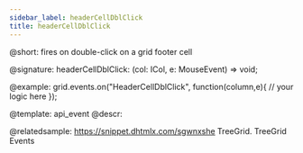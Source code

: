 ```yaml
---
sidebar_label: headerCellDblClick
title: headerCellDblClick
---          
```


@short: fires on double-click on a grid footer cell

@signature: headerCellDblClick: (col: ICol, e: MouseEvent) => void;

@example:
grid.events.on("HeaderCellDblClick", function(column,e){
    // your logic here
});

@template: api_event
@descr:

@relatedsample: https://snippet.dhtmlx.com/sgwnxshe	TreeGrid. TreeGrid Events
